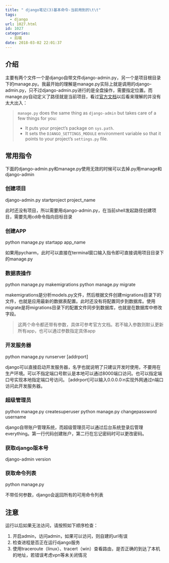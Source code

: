 ```yaml
---
title: " django笔记(3)基本命令-当前用到的\t\t"
tags:
  - django
url: 1027.html
id: 1027
categories:
  - 后端
date: 2018-03-02 22:01:37
---
```


介绍
--

主要有两个文件一个是django自带文件django-admin.py，另一个是项目根目录下的manage.py。我最开始的理解是manage.py实际上就是调用的django-admin.py，只不过django-admin.py进行的是全盘操作，需要指定位置。而manage.py自动定义了路径就是当前项目，看过[官方文档](https://docs.djangoproject.com/en/2.0/ref/django-admin/)以后看来理解的并没有太大出入：

> `manage.py` does the same thing as `django-admin` but takes care of a few things for you:
> 
> *   It puts your project’s package on `sys.path`.
> *   It sets the `DJANGO_SETTINGS_MODULE` environment variable so that it points to your project’s `settings.py` file.

常用指令
----

下面的django-admin.py和manage.py使用无效的时候可以去掉.py用manage和django-admin

### 创建项目

django-admin.py startproject project_name

此时还没有项目，所以需要用django-admin.py，在当前shell发起路径创建项目，需要先用cd命令指向目标目录

### 创建APP

python manage.py startapp app_name

如果用pycharm，此时可以直接在terminal窗口输入指令即可直接调用项目目录下的manage.py

### 数据表操作

python manage.py makemigrations
python manage.py migrate

makemigrations是分析models.py文件，然后根据文件创建migrations目录下的文件，也就是应用最新的数据表配置。此时还没有将配置同步到数据库。使用migrate是将migrations目录下的配置文件同步到数据库，也就是在数据库中修改字段。

> 这两个命令都还带有参数，具体可参考官方文档。若不输入参数则默认更新所有app，也可以通过参数指定具体app

### 开发服务器

python manage.py runserver \[addrport\]

django可以直接启动开发服务器，名字也就说明了只建议开发时使用，不要用在生产环境。可以不指定端口号默认是本地可以通过8000端口访问。也可以指定端口号实现本地指定端口号访问。 \[addrport\]可以输入0.0.0.0:n实现外网通过n端口访问此开发服务器。

### 超级管理员

python manage.py createsuperuser
python manage.py changepassword username

django自带账户管理系统，而超级管理员可以通过后台系统登录后管理everything。第一行代码创建账户，第二行在忘记密码时可以更改密码。

### 获取django版本号

django-admin version

### 获取命令列表

python manage.py

不带任何参数，django会返回所有的可用命令列表

注意
--

运行以后如果无法访问，请按照如下顺序检查：

1.  开启admin，访问admin，如果可以访问，则自建的url有误
2.  检查进程是否正在运行django服务
3.  使用traceroute（linux）、tracert（win）查看路由，是否正确的到达了本机的地址，若错误考虑vpn等未关闭情况